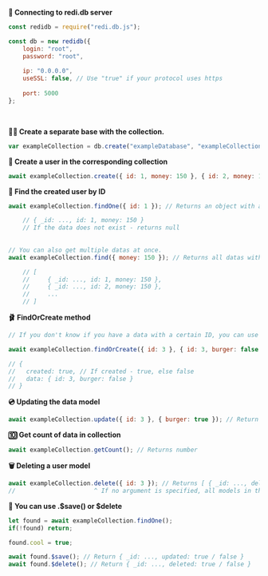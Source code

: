 **🚪 Connecting to redi.db server**


```js
const redidb = require("redi.db.js");

const db = new redidb({
    login: "root",
    password: "root",
    
    ip: "0.0.0.0",
    useSSL: false, // Use "true" if your protocol uses https
    
    port: 5000
};
```


<br>

**👨‍🦳 Create a separate base with the collection.**
```js
var exampleCollection = db.create("exampleDatabase", "exampleCollection");
```

**👕 Create a user in the corresponding collection**
```js
await exampleCollection.create({ id: 1, money: 150 }, { id: 2, money: 150 }); // Returns first element
```

**👖 Find the created user by ID**
```js
await exampleCollection.findOne({ id: 1 }); // Returns an object with a data;

    // { _id: ..., id: 1, money: 150 }
    // If the data does not exist - returns null
    
    
// You can also get multiple datas at once.
await exampleCollection.find({ money: 150 }); // Returns all datas with money == 150

    // [
    //     { _id: ..., id: 1, money: 150 },
    //     { _id: ..., id: 2, money: 150 },
    //     ...
    // ]
```

**🩰 FindOrCreate method**
```js
// If you don't know if you have a data with a certain ID, you can use this method.

await exampleCollection.findOrCreate({ id: 3 }, { id: 3, burger: false });

// {
//   created: true, // If created - true, else false
//   data: { id: 3, burger: false }
// }
```

**💿 Updating the data model**
```js
await exampleCollection.update({ id: 3 }, { burger: true }); // Return [ { _id: ..., updated: true / false } ]
```

**🔟 Get count of data in collection**
```js
await exampleCollection.getCount(); // Returns number
```


**🗑 Deleting a user model**
```js
await exampleCollection.delete({ id: 3 }); // Returns [ { _id: ..., deleted: true / false } ]
//                      ^ If no argument is specified, all models in the collection will be deleted.
```

**🤞 You can use <Document>.$save() or $delete**
```js
let found = await exampleCollection.findOne();
if(!found) return;

found.cool = true;

await found.$save(); // Return { _id: ..., updated: true / false }
await found.$delete(); // Return { _id: ..., deleted: true / false }
```